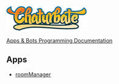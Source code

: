 [![Chaturbate](./logo.png?raw=true "Chaturbate")
](https://chaturbate.com/)

[Apps & Bots Programming Documentation](https://chaturbate.com/apps/docs)

## Apps

- [roomManager](https://github.com/noud/chaturbate/blob/master/noud41/roomManager.md)